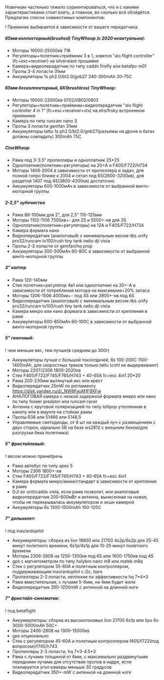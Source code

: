 Новичкам частенько тяжело сориентироваться, что и с какими характеристиками стоит взять, а главное, во сколько всё обойдётся. Предлагаю список совместимых компонентов:

! Приемник выбирается в зависимости от вашего передатчика.

##### 65мм коллекторный(brushed) TinyWhoop (c 2020 неактуально):
* Моторы 19000-25000кв 716
* Регуляторы+полетник+приёмник 3 в 1, зовется "aio flight controller" (fc+esc+receiver) на silverware прошивке
* Камера+видеопередатчик по типу caddx firefly или betafpv m01
* Пропы 3-4 лопасти 31мм
* Аккумуляторы 1s ph2.0/bt2.0/gnb27 240-300mAh 30-75C

##### 65мм бесколлекторный, БК(brushless) TinyWhoop:
* Моторы 19000-22000кв 0702/0802/0803
* Регуляторы+полетник+приёмник+видеопередатчик "aio flight controller 4 in 1" (fc+esc+receiver+vtx) на elrs/frsky встроенном приемнике
* Камера по типу runcam nano 3
* Пропы 3 лопасти gemfan 31мм
* Аккумуляторы tattu 1s ph2.0/bt2.0/gnb27(разъемы на дроне и батах должны совпадать) 300mAh 75C

##### CineWhoop
* Рама под 3-3.5" пропеллеры и одноплатник 25\*25
* Одноплатник(полетник+регуляторы) на 20+А и F405/F722/H734
* Моторы 1406-2004 в зависимости от пропеллера и задач, для полной гопро ближе к 2004 и сетап под 6S(2600-3200кв), для раздетой 1407 под 4S(3800-4200кв) достаточно
* Аккумуляторы 600-1000мАч в зависимости от выбранной винто-моторной группы

##### 2-2,5" зубочистка
* Рама 88-100мм для 2", для 2,5" 110-120мм
* Моторы 1102-1106 7500кв+- для 2S и 5500+-кв для 3S
* Одноплатник(полетник+регуляторы) на 12А и F405/F722/H734
* Камера формата нано
* Видеопередатчик (аналоговый) с минимальным весом-tbs unify pro32/runcam tx100/rush tiny tank либо dji vista
* Пропы 2-3 лопасти от gemfan/hq prop
* Аккумуляторы 300-500мАч 60-80С в зависимости от выбранной винто-моторной группы

##### 3" коптер
* Рама 120-140мм
* Стек полетник+регулятор 4в1 или одноплатник на 20+-А в зависимости от потребления мотора на максимуме+20% запаса
* Моторы 1306-1506 4000кв+- под 4S или 2800+-кв под 6S
* Видеопередатчик (аналоговый) с минимальным весом-tbs unify pro32/runcam tx100/rush tiny tank либо dji vista
* Камера микро или нано формата в зависимости от крепления в раме
* Аккумуляторы 600-850мАч 60-100С в зависимости от выбранной винто-моторной группы

##### 5" гоночный:
! чем меньше вес, тем лучше(в среднем до 300г)
* Аккумуляторы лучше с большой токоотдачей, 6s 100-200C 1100-1400mAh, для скоростных треков только tattu (cnhl не выдерживают)
* Моторы 2207/2306 1800-2020кв
* Стек F405/F722/F745/F765/H743 + 40-65A fc+esc 4in1 20\*20
* Рама 200-230мм вытянутый икс или крест
* Видеопередатчик 25mW по регламенту https://disk.yandex.ru/d/_NW8FauM1F9XFw 
* АНАЛОГОВАЯ камера с низкой задержкой формата микро или нано по типу foxeer predator или runcam racer
* Антенна с круговой поляризацией по типу lollipop утопленная в канопу или в маунте на стойках рамы
* Пропы R38 или 51466 или 5146.5
* Управляемые светодиоды, от 8 шт на каждый луч с размещением с двух сторон, идеально 5В на базе ws2812 с внешним беком(для разгрузки бека полетника)

##### 5" фристайловый:
! весом можно пренебречь
* Рама автобус по типу apex 5
* Моторы 2306 1800+-кв
* Стек F405/F722/F745/F765/H743 + 40-65A fc+esc 4in1
* Камера формата микро/мини/стандарт в зависимости от крепления в раме
* DJI air unit/caddx vista, если рама позволит, или аналоговый видеопередатчик 200-600мВт и антенна, вынесенная на ножке, чтобы не перекрывалась аккумулятором и экшн камерой
* Аккумуляторы 6s 1300-1500mAh 100-120C

##### 7" дальнолет:
! под inav/ardupilot
* Аккуммуляторы: сборка из lion 18650 или 21700 4s2p/6s2p для 25-45 минут полетного времени, 6s1p/4s1p для 10-25 минут полетного времени
* Моторы 2306-2808 на 1250-1300кв под 6S или 1600-1750кв под 4S
* gps с магнитометром по типу holybro nano m8 или matek m8q
* Cтек с регулятором 35-60А и полетным контроллером, поддерживающим inav/ardupilot с i2c, baro
* Пропеллеры 2-3 лопасти, неплохие по эффективности hq 7\*4\*3
* Рама вместительная, с лучами 5-6мм, на 4мм будет желе
* Видеопередатчик 350-1200mW с антенной на длинной ноге

##### 7" фристайл-синематик:
! под betaflight
* Аккуммуляторы: сборка из высокотоковых lion 21700 6s1p или lipo 6s 3000-5000mAh 50C+
* Моторы 2406-2808 на 1300-15000кв
* gps опционально
* Cтек с регулятором 45-60А и полетным контроллером f405/f722(под вопросом)/f745/h743
* Пропеллеры 2-3 лопасти, hq 7\*3-4.5\*3
* Рама с лучами толщиной от 6мм, с максимально раздвинутыми передними лучами для отсутствия пропов в кадре, если планируется угол камеры меньше 30 градусов
* Видеопередатчик 350+-mW с антенной на длинной ноге
